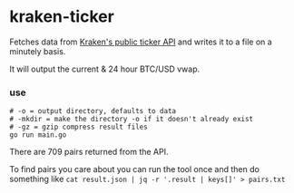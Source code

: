 # kraken-ticker

Fetches data from [Kraken's public ticker API](https://docs.kraken.com/rest/#tag/Market-Data/operation/getTickerInformation) 
and writes it to a file on a minutely basis.

It will output the current & 24 hour BTC/USD vwap.

### use

```
# -o = output directory, defaults to data
# -mkdir = make the directory -o if it doesn't already exist
# -gz = gzip compress result files
go run main.go
```

There are 709 pairs returned from the API.

To find pairs you care about you can run the tool once and then do something like `cat result.json | jq -r '.result | keys[]' > pairs.txt`
